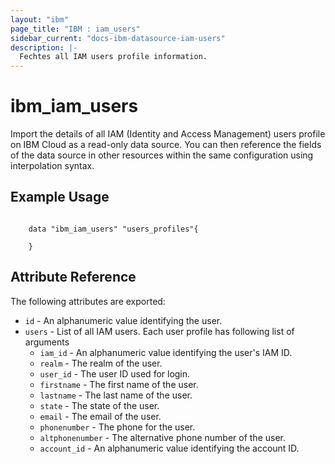 ```yaml
---
layout: "ibm"
page_title: "IBM : iam_users"
sidebar_current: "docs-ibm-datasource-iam-users"
description: |-
  Fechtes all IAM users profile information.
---
```


# ibm\_iam_users

Import the details of all IAM (Identity and Access Management) users profile on IBM Cloud as a read-only data source. You can then reference the fields of the data source in other resources within the same configuration using interpolation syntax.

## Example Usage

```hcl

	data "ibm_iam_users" "users_profiles"{
  
	} 

```

## Attribute Reference

The following attributes are exported:
* `id` - An alphanumeric value identifying the user.
* `users` - List of all IAM users. Each user profile has following list of arguments	
  * `iam_id` - An alphanumeric value identifying the user's IAM ID.
  * `realm` - The realm of the user. 
  * `user_id` - The user ID used for login.
  * `firstname` - The first name of the user.
  * `lastname` -  The last name of the user.
  * `state` - The state of the user. 
  * `email` - The email of the user.
  * `phonenumber` - The phone for the user.
  * `altphonenumber` - The alternative phone number of the user.
  * `account_id` - An alphanumeric value identifying the account ID.


  
